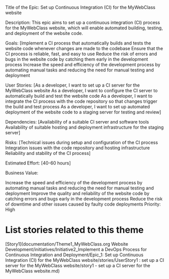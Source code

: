 Title of the Epic: Set up Continuous Integration (CI) for the MyWebClass website

Description: This epic aims to set up a continuous integration (CI) process for the MyWebClass website, which will enable automated building, testing, and deployment of the website code.

Goals: [Implement a CI process that automatically builds and tests the website code whenever changes are made to the codebase
Ensure that the CI process is reliable, fast, and easy to use
Reduce the risk of errors and bugs in the website code by catching them early in the development process
Increase the speed and efficiency of the development process by automating manual tasks and reducing the need for manual testing and deployment

User Stories:
[As a developer, I want to set up a CI server for the MyWebClass website
As a developer, I want to configure the CI server to automatically build and test the website code
As a developer, I want to integrate the CI process with the code repository so that changes trigger the build and test process
As a developer, I want to set up automated deployment of the website code to a staging server for testing and review]

Dependencies:
[Availability of a suitable CI server and software tools
Availability of suitable hosting and deployment infrastructure for the staging server]

Risks:
[Technical issues during setup and configuration of the CI process
Integration issues with the code repository and hosting infrastructure
Reliability and stability of the CI process]

Estimated Effort: [40-60 hours]

Business Value:

Increase the speed and efficiency of the development process by automating manual tasks and reducing the need for manual testing and deployment
Improve the quality and reliability of the website code by catching errors and bugs early in the development process
Reduce the risk of downtime and other issues caused by faulty code deployments
Priority: High

# List stories related to this theme
[Story1](documentation/Theme1_MyWebClass.org Website Development/initiatives/Initiative2_Implement a DevOps Process for Continuous Integration and Deployment/Epic_1: Set up Continuous Integration (CI) for the MyWebClass website/stories/UserStory1 : set up a CI server for the MyWebClass website/story1 - set up a CI server for the MyWebClass website.md)



